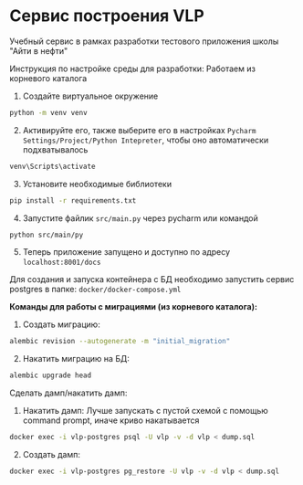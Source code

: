 # Сервис построения VLP
Учебный сервис в рамках разработки тестового приложения школы "Айти в нефти"

Инструкция по настройке среды для разработки:
Работаем из корневого каталога

1) Создайте виртуальное окружение
```bash
python -m venv venv
```
2) Активируйте его, также выберите его в настройках
`Pycharm Settings/Project/Python Intepreter`,
чтобы оно автоматически подхватывалось
```bash
venv\Scripts\activate
```
3) Установите необходимые библиотеки
```bash
pip install -r requirements.txt
```
4) Запустите файлик `src/main.py` через pycharm или командой
```bash
python src/main/py
```
5) Теперь приложение запущено и доступно по адресу `localhost:8001/docs`

Для создания и запуска контейнера с БД необходимо запустить сервис postgres в папке:
`docker/docker-compose.yml`

**Команды для работы с миграциями (из корневого каталога):**
1) Создать миграцию:
```bash
alembic revision --autogenerate -m "initial_migration" 
```
2) Накатить миграцию на БД:
```bash
alembic upgrade head
```

Сделать дамп/накатить дамп:
1) Накатить дамп:
Лучше запускать с пустой схемой с помощью command prompt, иначе криво накатывается 
```bash
docker exec -i vlp-postgres psql -U vlp -v -d vlp < dump.sql
```
2) Создать дамп:
```bash
docker exec -i vlp-postgres pg_restore -U vlp -v -d vlp < dump.sql
``` 